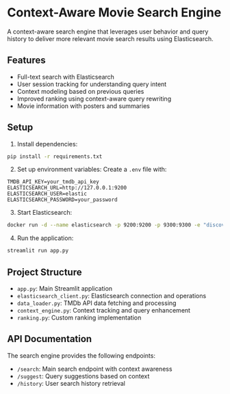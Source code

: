# Context-Aware Movie Search Engine

A context-aware search engine that leverages user behavior and query history to deliver more relevant movie search results using Elasticsearch.

## Features

- Full-text search with Elasticsearch
- User session tracking for understanding query intent
- Context modeling based on previous queries
- Improved ranking using context-aware query rewriting
- Movie information with posters and summaries

## Setup

1. Install dependencies:
```bash
pip install -r requirements.txt
```

2. Set up environment variables:
Create a `.env` file with:
```
TMDB_API_KEY=your_tmdb_api_key
ELASTICSEARCH_URL=http://127.0.0.1:9200
ELASTICSEARCH_USER=elastic
ELASTICSEARCH_PASSWORD=your_password
```

3. Start Elasticsearch:
```bash
docker run -d --name elasticsearch -p 9200:9200 -p 9300:9300 -e "discovery.type=single-node" -e "xpack.security.enabled=true" -e "ELASTIC_PASSWORD=your_password" docker.elastic.co/elasticsearch/elasticsearch:8.11.0
```

4. Run the application:
```bash
streamlit run app.py
```

## Project Structure

- `app.py`: Main Streamlit application
- `elasticsearch_client.py`: Elasticsearch connection and operations
- `data_loader.py`: TMDb API data fetching and processing
- `context_engine.py`: Context tracking and query enhancement
- `ranking.py`: Custom ranking implementation

## API Documentation

The search engine provides the following endpoints:
- `/search`: Main search endpoint with context awareness
- `/suggest`: Query suggestions based on context
- `/history`: User search history retrieval 